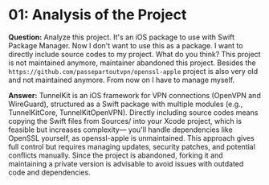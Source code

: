 # 01: Analysis of the Project

**Question:** Analyze this project. It's an iOS package to use with Swift Package Manager. Now I don't want to use this as a package. I want to directly include source codes to my project. What do you think? This project is not maintained anymore, maintainer abandoned this project. Besides the `https://github.com/passepartoutvpn/openssl-apple` project is also very old and not maintained anymore. From now on I have to manage myself.

**Answer:** TunnelKit is an iOS framework for VPN connections (OpenVPN and WireGuard), structured as a Swift package with multiple modules (e.g., TunnelKitCore, TunnelKitOpenVPN). Directly including source codes means copying the Swift files from Sources/ into your Xcode project, which is feasible but increases complexity— you'll handle dependencies like OpenSSL yourself, as openssl-apple is unmaintained. This approach gives full control but requires managing updates, security patches, and potential conflicts manually. Since the project is abandoned, forking it and maintaining a private version is advisable to avoid issues with outdated code and dependencies.